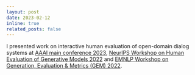 ```yaml
---
layout: post
date: 2023-02-12
inline: true
related_posts: false
---
```


I presented work on interactive human evaluation of open-domain dialog systems at <a href="https://aaai-23.aaai.org/">AAAI main conference 2023</a>, <a href="https://humaneval-workshop.github.io/">NeurIPS Workshop on Human Evaluation of Generative Models 2022</a> and <a href="https://gem-benchmark.com/workshop/2022">EMNLP Workshop on Generation, Evaluation & Metrics (GEM) 2022</a>.

